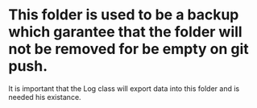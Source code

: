 # This folder is used to be a backup which garantee that the folder will not be removed for be empty on git push.
It is important that the Log class will export data into this folder and is needed his existance.